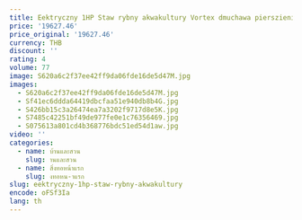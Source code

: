 ```yaml
---
title: Eektryczny 1HP Staw rybny akwakultury Vortex dmuchawa pierszieniowa dmuchawa wysokociowa nieniowa przemyspa gazowa
price: '19627.46'
price_original: '19627.46'
currency: THB
discount: ''
rating: 4
volume: 77
image: S620a6c2f37ee42ff9da06fde16de5d47M.jpg
images:
  - S620a6c2f37ee42ff9da06fde16de5d47M.jpg
  - Sf41ec6ddda64419dbcfaa51e940db8b4G.jpg
  - S426bb15c3a26474ea7a3202f9717d8e5K.jpg
  - S7485c42251bf49de977fe0e1c76356469.jpg
  - S075613a801cd4b368776bdc51ed54d1aw.jpg
video: ''
categories:
  - name: บ้านและสวน
    slug: านและสวน
  - name: สิ่งทอหน้าแรก
    slug: งทอหน-าแรก
slug: eektryczny-1hp-staw-rybny-akwakultury
encode: oFSf3Ia
lang: th
---
```

  